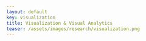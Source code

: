 ```yaml
---
layout: default
key: visualization
title: Visualization & Visual Analytics
teaser: /assets/images/research/visualization.png
---
```

